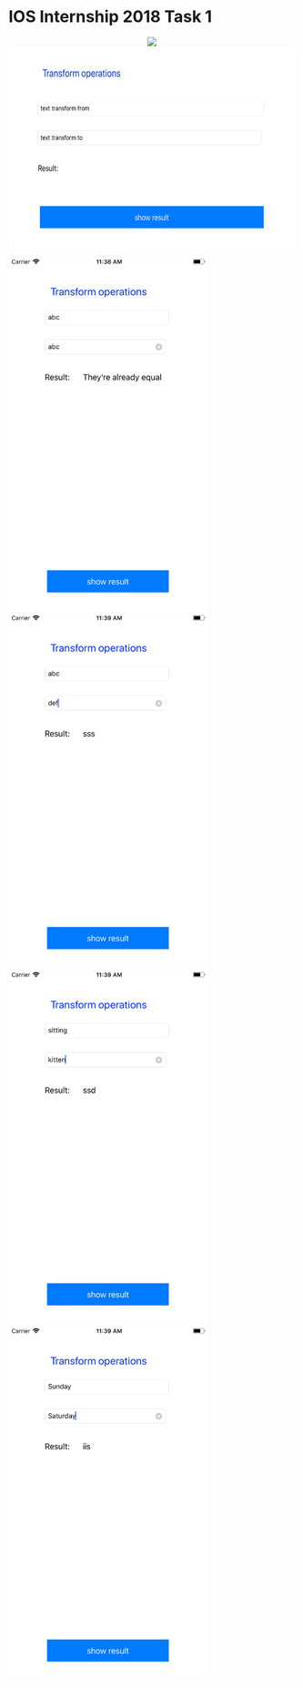 # IOS Internship 2018 Task 1

<p align="center">
<img src="../master/Screenshots/horizontal.png" width="350"/>
<img src="https://github.com/orenchuk/IOSInternshipTask1/blob/master/Screenshots/Simulator%20Screen%20Shot%20-%20iPhone%208%20Plus%20-%202018-06-11%20at%2011.38.26.png?raw=true" height="350"/>
</p>

<p>
<img src="https://github.com/orenchuk/IOSInternshipTask1/blob/master/Screenshots/Simulator%20Screen%20Shot%20-%20iPhone%208%20Plus%20-%202018-06-11%20at%2011.38.51.png?raw=true" width="350"/>
<img src="https://github.com/orenchuk/IOSInternshipTask1/blob/master/Screenshots/Simulator%20Screen%20Shot%20-%20iPhone%208%20Plus%20-%202018-06-11%20at%2011.39.08.png?raw=true" width="350"/>
<img src="https://github.com/orenchuk/IOSInternshipTask1/blob/master/Screenshots/Simulator%20Screen%20Shot%20-%20iPhone%208%20Plus%20-%202018-06-11%20at%2011.39.21.png?raw=true" width="350"/>
<img src="https://github.com/orenchuk/IOSInternshipTask1/blob/master/Screenshots/Simulator%20Screen%20Shot%20-%20iPhone%208%20Plus%20-%202018-06-11%20at%2011.39.46.png?raw=true" width="350"/>
</p>
